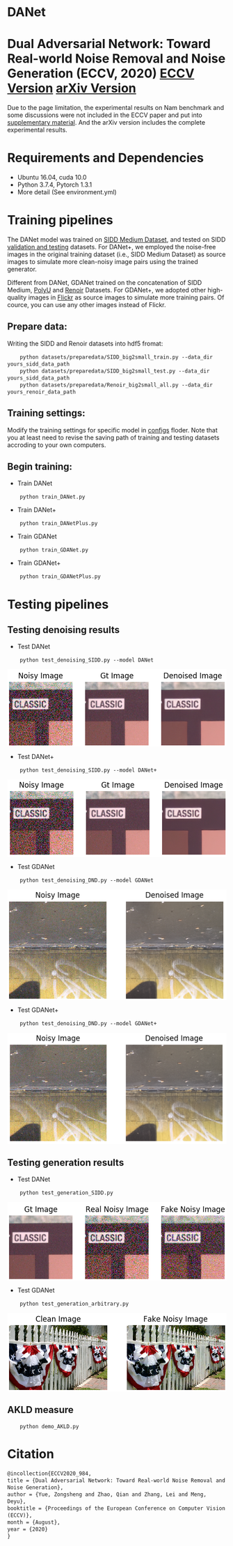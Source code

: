# DANet
# Dual Adversarial Network: Toward Real-world Noise Removal and Noise Generation (ECCV, 2020) [ECCV Version](DANet_paper_ECCV.pdf) [arXiv Version](DANet_paper_arXiv.pdf)

Due to the page limitation, the experimental results on Nam benchmark and some discussions were not included in the ECCV paper and put into
[supplementary material](DANet_supplementary.pdf).
And the arXiv version includes the complete experimental results.

# Requirements and Dependencies
* Ubuntu 16.04, cuda 10.0
* Python 3.7.4, Pytorch 1.3.1
* More detail (See environment.yml)

# Training pipelines

The DANet model was trained on [SIDD Medium Dataset](https://www.eecs.yorku.ca/~kamel/sidd/dataset.php), and tested on SIDD
[validation and testing](https://www.eecs.yorku.ca/~kamel/sidd/benchmark.php) datasets. For DANet+, we employed the noise-free images
in the original training dataset (i.e., SIDD Medium Dataset) as source images to simulate more clean-noisy image pairs using the 
trained generator.  

Different from DANet, GDANet trained on the concatenation of SIDD Medium, [PolyU](https://github.com/csjunxu/PolyU-Real-World-Noisy-Images-Dataset)
and [Renoir](http://ani.stat.fsu.edu/~abarbu/Renoir.html) Datasets. For GDANet+, we adopted other high-quality images
in [Flickr](https://press.liacs.nl/mirflickr/) as source
images to simulate more training pairs. Of cource, you can use any other images instead of Flickr.

## Prepare data:
Writing the SIDD and Renoir datasets into hdf5 fromat:
```
    python datasets/preparedata/SIDD_big2small_train.py --data_dir yours_sidd_data_path
    python datasets/preparedata/SIDD_big2small_test.py --data_dir yours_sidd_data_path
    python datasets/preparedata/Renoir_big2small_all.py --data_dir yours_renoir_data_path
```
## Training settings:
Modify the training settings for specific model in [configs](configs) floder. Note that you at least need to revise the saving path of training and testing datasets accroding to your own computers.

## Begin training:
+ Train DANet
```
    python train_DANet.py 
```
+ Train DANet+
```
    python train_DANetPlus.py 
```
+ Train GDANet
```
    python train_GDANet.py 
```
+ Train GDANet+
```
    python train_GDANetPlus.py 
```

# Testing pipelines

## Testing denoising results
+ Test DANet
```
    python test_denoising_SIDD.py --model DANet
```
<img src="./figs/DANet_denoising.png" align=center />

+ Test DANet+
```
    python test_denoising_SIDD.py --model DANet+
```
<img src="./figs/DANet+_denoising.png" align=center />

+ Test GDANet
```
    python test_denoising_DND.py --model GDANet
```
<img src="./figs/GDANet_denoising.png" align=center />

+ Test GDANet+
```
    python test_denoising_DND.py --model GDANet+ 
```
<img src="./figs/GDANet+_denoising.png" align=center />

## Testing generation results
+ Test DANet
```
    python test_generation_SIDD.py
```
<img src="./figs/DANet_generation.png" align=center />

+ Test GDANet
```
    python test_generation_arbitrary.py
```
<img src="./figs/GDANet_generation.png" align=center />

## AKLD measure
```
    python demo_AKLD.py
```

# Citation
```
@incollection{ECCV2020_984,
title = {Dual Adversarial Network: Toward Real-world Noise Removal and Noise Generation},
author = {Yue, Zongsheng and Zhao, Qian and Zhang, Lei and Meng, Deyu},
booktitle = {Proceedings of the European Conference on Computer Vision (ECCV)},
month = {August},
year = {2020}
}
```

